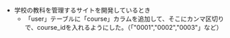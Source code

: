 - 学校の教科を管理するサイトを開発しているとき
    -  「user」テーブルに「course」カラムを追加して、そこにカンマ区切りで、course_idを入れるようにした。（「"0001","0002","0003"」など）